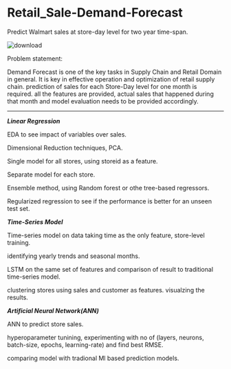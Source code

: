 #  Retail_Sale-Demand-Forecast
Predict Walmart sales at store-day level for two year time-span.

![download](https://github.com/sohrabalexmofid/Retail_Sale-Demand-Forcast/assets/123208599/bb26f86f-9895-486c-a35b-cf075ecdec92)




Problem statement:

Demand Forecast is one of the key tasks in Supply Chain and Retail Domain in general. It is key in effective operation and optimization of retail supply chain. 
prediction of sales for each Store-Day level for one month is required. all the features are provided, actual sales that happened during that month and model evaluation needs to be provided accordingly. 

***
***Linear Regression***

EDA to see impact of variables over sales.

Dimensional Reduction techniques, PCA.

Single model for all stores, using storeid as a feature.

Separate model for each store.

Ensemble method, using Random forest or othe tree-based regressors.

Regularized regression to see if the performance is better for an unseen test set.


***Time-Series Model***

Time-series model on data taking time as the only feature, store-level training.

identifying yearly trends and seasonal months.

LSTM on the same set of features and comparison of result to traditional time-series model.

clustering stores using sales and customer as features. visualzing the results.



***Artificial Neural Network(ANN)***

ANN to predict store sales.

hyperoparameter tunining, experimenting with no of (layers, neurons, batch-size, epochs, learning-rate) and find best RMSE.

comparing model with tradional Ml based prediction models.
